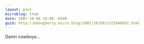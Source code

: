 ```yaml
---
layout: post
microblog: true
date: 2007-10-08 19:00 -0500
guid: http://bdougherty.micro.blog/2007/10/09/t321840992.html
---
```

Damn cowboys...

